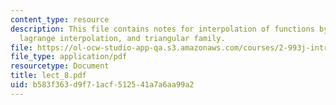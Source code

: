 ```yaml
---
content_type: resource
description: This file contains notes for interpolation of functions by polynomials,
  lagrange interpolation, and triangular family.
file: https://ol-ocw-studio-app-qa.s3.amazonaws.com/courses/2-993j-introduction-to-numerical-analysis-for-engineering-13-002j-spring-2005/b583f363d9f71acf512541a7a6aa99a2_lect_8.pdf
file_type: application/pdf
resourcetype: Document
title: lect_8.pdf
uid: b583f363-d9f7-1acf-5125-41a7a6aa99a2
---
```


